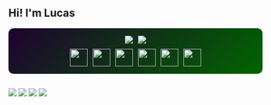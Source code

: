 ## Hi! I'm Lucas
<div style="display: flex; flex-direction: column; align-items: center; gap: 10px; padding: 15px; border-radius: 10px; background: linear-gradient(135deg, #1f022e, #006400);">
  <div style="display: flex; gap: 10px;">
    <a href="http://github.com/LucasEmanuel-code">
      <picture>
        <source
          srcset="https://github-readme-stats.vercel.app/api?username=LucasEmanuel-code&show_icons=true&bg_color=1f022e&title_color=ffe77a&text_color=ffe77a&icon_color=ffe77a"
          media="(prefers-color-scheme: dark)"
        />
        <source
          srcset="https://github-readme-stats.vercel.app/api?username=LucasEmanuel-code&show_icons=true&bg_color=006400&title_color=FFFFFF&text_color=FFFFFF&icon_color=FFFFFF"
          media="(prefers-color-scheme: light), (prefers-color-scheme: no-preference)"
        />
        <img src="https://github-readme-stats.vercel.app/api?username=LucasEmanuel-code&show_icons=true&bg_color=006400&title_color=FFFFFF&text_color=FFFFFF&icon_color=FFFFFF" />
      </picture>
    </a>
    <a href="http://github.com/LucasEmanuel-code">
      <img src="https://github-readme-stats.vercel.app/api/top-langs/?username=LucasEmanuel-code&layout=compact&bg_color=1f022e&title_color=ffe77a&text_color=ffe77a&icon_color=ffe77a" />
    </a>
  </div>

  <div style="display: flex; gap: 10px; flex-wrap: wrap; justify-content: center;">
    <img src="https://cdn.jsdelivr.net/gh/devicons/devicon@latest/icons/python/python-original.svg" width="35px" height="35px" />
    <img src="https://cdn.jsdelivr.net/gh/devicons/devicon@latest/icons/java/java-original-wordmark.svg" width="35px" height="35px" />
    <img src="https://cdn.jsdelivr.net/gh/devicons/devicon@latest/icons/csharp/csharp-original.svg" width="35px" height="35px" />
    <img src="https://cdn.jsdelivr.net/gh/devicons/devicon@latest/icons/javascript/javascript-original.svg" width="35px" height="35px"/>
    <img src="https://cdn.jsdelivr.net/gh/devicons/devicon@latest/icons/html5/html5-original.svg" width="35px" height="35px" />
    <img src="https://cdn.jsdelivr.net/gh/devicons/devicon@latest/icons/css3/css3-original.svg" width="35px" height="35px" />
  </div>
</div>

##

<div>
  <a href="https://www.linkedin.com/in/lucasemanuelgoncalves" target="_blank"><img src="https://img.shields.io/badge/LinkedIn-0077B5?style=for-the-badge&logo=linkedin&logoColor=white" target="_blank"></a>
  <a href="mailto:lucasego050@gmail.com" target="_blank"> <img src="https://img.shields.io/badge/Gmail-D14836?style=for-the-badge&logo=gmail&logoColor=white" target="_blank"></a>
  <a href="https://discordapp.com/users/#4425" target="_blank"><img src="https://img.shields.io/badge/Discord-7289DA?style=for-the-badge&logo=discord&logoColor=white" target="_blank"></a>
   <a href="https://instagram.com/s2lucasemanuels2" target="_blank"><img src="https://img.shields.io/badge/-Instagram-%23E4405F?style=for-the-badge&logo=instagram&logoColor=white" target="_blank"></a>
</div>
